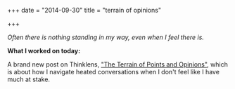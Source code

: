 +++
date = "2014-09-30"
title = "terrain of opinions"

+++

*Often there is nothing standing in my way, even when I feel there is.*

**What I worked on today:**

A brand new post on Thinklens, <a href="http://thinklens.com/">"The Terrain of Points and Opinions"</a>, which is about how I navigate heated conversations when I don't feel like I have much at stake.